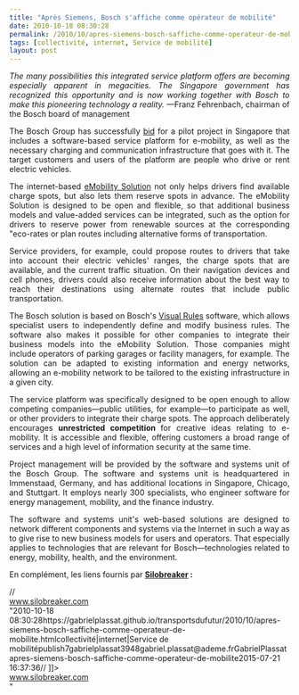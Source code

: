 ```yaml
---
title: "Après Siemens, Bosch s'affiche comme opérateur de mobilité"
date: 2010-10-18 08:30:28
permalink: /2010/10/apres-siemens-bosch-saffiche-comme-operateur-de-mobilite.html
tags: [collectivité, internet, Service de mobilité]
layout: post
---
```


<p style="text-align: justify"><em>The many possibilities this integrated service platform offers are becoming especially apparent in megacities. The Singapore government has recognized this opportunity and is now working together with Bosch to make this pioneering technology a reality. </em>—Franz Fehrenbach, chairman of the Bosch board of management</p> <div> <p style="text-align: justify">The Bosch Group has successfully <a href="http://www.bosch-presse.de/TBWebDB/en-US/Presstext.cfm?id=4851">bid</a> for a pilot project in Singapore that includes a software-based service platform for e-mobility, as well as the necessary charging and communication infrastructure that goes with it. The target customers and users of the platform are people who drive or rent electric vehicles.</p> <p style="text-align: justify">The internet-based <a href="http://www.bosch-emobility.com/en/index.html">eMobility Solution</a> not only helps drivers find available charge spots, but also lets them reserve spots in advance. The eMobility Solution is designed to be open and flexible, so that additional business models and value-added services can be integrated, such as the option for drivers to reserve power from renewable sources at the corresponding "eco-rates or plan routes including alternative forms of transportation. </p></div>  <!--more-->   <p style="text-align: justify">Service providers, for example, could propose routes to drivers that take into account their electric vehicles' ranges, the charge spots that are available, and the current traffic situation. On their navigation devices and cell phones, drivers could also receive information about the best way to reach their destinations using alternate routes that include public transportation.</p> <p style="text-align: justify">The Bosch solution is based on Bosch's <a href="http://www.visual-rules.com/business-rules-management-enterprise-decision-management.html">Visual Rules</a> software, which allows specialist users to independently define and modify business rules. The software also makes it possible for other companies to integrate their business models into the eMobility Solution. Those companies might include operators of parking garages or facility managers, for example. The solution can be adapted to existing information and energy networks, allowing an e-mobility network to be tailored to the existing infrastructure in a given city.</p> <p style="text-align: justify">The service platform was specifically designed to be open enough to allow competing companies—public utilities, for example—to participate as well, or other providers to integrate their charge spots. The approach deliberately encourages <strong>unrestricted competition </strong>for creative ideas relating to e-mobility. It is accessible and flexible, offering customers a broad range of services and a high level of information security at the same time.</p> <p style="text-align: justify">Project management will be provided by the software and systems unit of the Bosch Group. The software and systems unit is headquartered in Immenstaad, Germany, and has additional locations in Singapore, Chicago, and Stuttgart. It employs nearly 300 specialists, who engineer software for energy management, mobility, and the finance industry.</p> <p style="text-align: justify">The software and systems unit's web-based solutions are designed to network different components and systems via the Internet in such a way as to give rise to new business models for users and operators. That especially applies to technologies that are relevant for Bosch—technologies related to energy, mobility, health, and the environment.</p> <p style="text-align: justify">En complément, les liens fournis par <strong><a href="http://www.silobreaker.com/FlashNetwork.aspx?FreetextSearchStrings=emobility&q=emobility&rd=true" target="_blank">Silobreaker</a> :</strong></p>   // <![CDATA[ $(document).ready(function() {myWidget = new Silobreaker.Network({ query:"emobility",showSliders: false, showTrashcan: false, showZoom: false, width: 400, height: 300, totalNodes: 10, apiKey: "fx8m1grhumxl6rmr3hc3", linkBaseUrl: "http://www.silobreaker.com/" }) Silobreaker.injectWidget("widget_b171f58078", myWidget) }) // ]]> <div><a class="SB siloLink" href="http://www.silobreaker.com">www.silobreaker.com</a></div>"2010-10-18 08:30:28https://gabrielplassat.github.io/transportsdufutur/2010/10/apres-siemens-bosch-saffiche-comme-operateur-de-mobilite.htmlcollectivité|internet|Service de mobilitépublish7gabrielplassat3948gabriel.plassat@ademe.frGabrielPlassatapres-siemens-bosch-saffiche-comme-operateur-de-mobilite2015-07-21 16:37:36// ]]> <div><a class="SB siloLink" href="http://www.silobreaker.com">www.silobreaker.com</a></div>"
